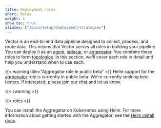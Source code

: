 ```yaml
---
title: Deployment roles
short: Roles
weight: 1
show_toc: true
aliases: ["/docs/setup/deployment/strategies"]
---
```


Vector is an end-to-end data pipeline designed to collect, process, and route data. This means that Vector serves all roles in building your pipeline. You can deploy it as an [agent](#agent), [sidecar](#sidecar), or [aggregator](#aggregator). You combine these roles to form [topologies]. In this section, we'll cover each role in detail and help you understand when to use each.

{{< warning title="Aggregator role in public beta" >}}
Helm support for the [aggregator] role is currently in public beta. We're currently seeking beta testers. If interested, please [join our chat][chat] and let us know.

[aggregator]: /docs/setup/deployment/roles/#aggregator
[chat]: https://chat.vector.dev
{{< /warning >}}

{{< roles >}}

You can install the Aggregator on Kubernetes using Helm. For more information about getting started with the Aggregator, see the [Helm install docs][helm].

[topologies]: /docs/setup/deployment/topologies
[helm]: /docs/setup/installation/package-managers/helm/
